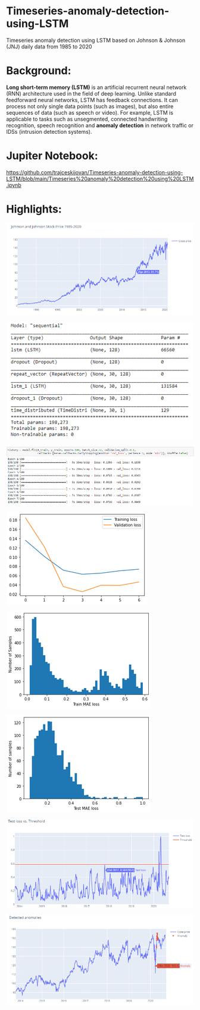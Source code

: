 # Timeseries-anomaly-detection-using-LSTM
Timeseries anomaly detection using LSTM based on Johnson &amp; Johnson (JNJ) daily data from 1985 to 2020

# Background:

**Long short-term memory (LSTM)** is an artificial recurrent neural network (RNN) architecture used in the field of deep learning. Unlike standard feedforward neural networks, LSTM has feedback connections. It can process not only single data points (such as images), but also entire sequences of data (such as speech or video). For example, LSTM is applicable to tasks such as unsegmented, connected handwriting recognition, speech recognition and **anomaly detection** in network traffic or IDSs (intrusion detection systems).

# Jupiter Notebook:
https://github.com/trajceskijovan/Timeseries-anomaly-detection-using-LSTM/blob/main/Timeseries%20anomaly%20detection%20using%20LSTM.ipynb

# Highlights:

![](samples/1.png)

![](samples/2.PNG)

![](samples/3.PNG)

![](samples/4.png)

![](samples/5.png)

![](samples/6.png)

![](samples/7.png)

![](samples/8.png)


